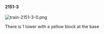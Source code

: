 #### 2151-3
![train-2151-3-0.png](https://github.com/lil-lab/nlvr/raw/master/nlvr/train/images/60/train-2151-3-0.png "train-2151-3-0.png")

There is 1 tower with a yellow block at the base